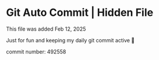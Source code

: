 # Git Auto Commit | Hidden File

This file was added Feb 12, 2025

Just for fun and keeping my daily git commit active 🤪

commit number: 492558
